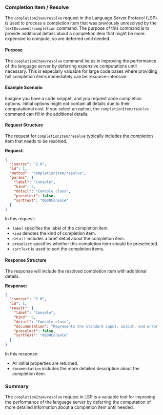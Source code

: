 ### Completion Item / Resolve

The `completionItem/resolve` request in the Language Server Protocol (LSP) is used to process a completion item that was previously unresolved by the `textDocument/completion` command. The purpose of this command is to provide additional details about a completion item that might be more expensive to compute, so are deferred until needed.

#### Purpose

The `completionItem/resolve` command helps in improving the performance of the language server by deferring expensive computations until necessary. This is especially valuable for large code bases where providing full completion items immediately can be resource-intensive.

#### Example Scenario

Imagine you have a code snippet, and you request code completion options. Initial options might not contain all details due to their computational cost. If you select an option, the `completionItem/resolve` command can fill in the additional details.

#### Request Structure

The request for `completionItem/resolve` typically includes the completion item that needs to be resolved.

**Request:**

```json
{
  "jsonrpc": "2.0",
  "id": 1,
  "method": "completionItem/resolve",
  "params": {
    "label": "Console",
    "kind": 5,
    "detail": "Console class",
    "preselect": false,
    "sortText": "0000Console"
  }
}
```

In this request:
- `label` specifies the label of the completion item.
- `kind` denotes the kind of completion item.
- `detail` includes a brief detail about the completion item.
- `preselect` specifies whether this completion item should be preselected.
- `sortText` is used to sort the completion items.

#### Response Structure

The response will include the resolved completion item with additional details.

**Response:**

```json
{
  "jsonrpc": "2.0",
  "id": 1,
  "result": {
    "label": "Console",
    "kind": 5,
    "detail": "Console class",
    "documentation": "Represents the standard input, output, and error streams for console applications. This class cannot be inherited.",
    "preselect": false,
    "sortText": "0000Console"
  }
}
```

In this response:
- All initial properties are returned.
- `documentation` includes the more detailed description about the completion item.

### Summary

The `completionItem/resolve` request in LSP is a valuable tool for improving the performance of the language server by deferring the computation of more detailed information about a completion item until needed.